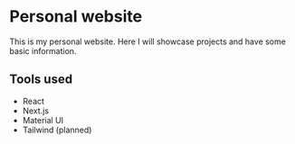 # Personal website
This is my personal website. Here I will showcase projects and have some basic information.

## Tools used
- React
- Next.js
- Material UI
- Tailwind (planned)